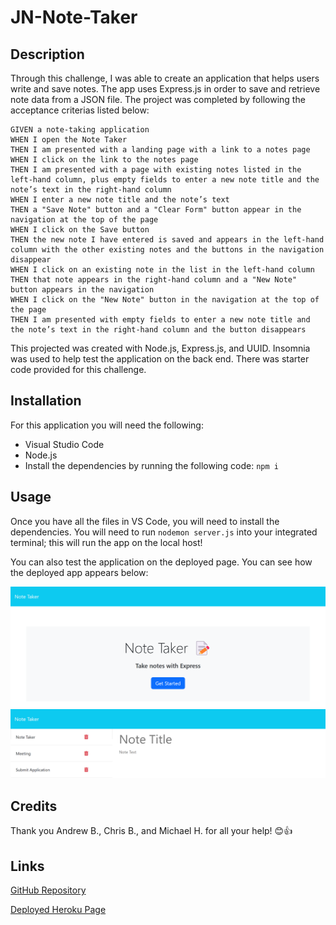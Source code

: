 # JN-Note-Taker

## Description

Through this challenge, I was able to create an application that helps users write and save notes. The app uses Express.js in order to save and retrieve note data from a JSON file. The project was completed by following the acceptance criterias listed below:

```
GIVEN a note-taking application
WHEN I open the Note Taker
THEN I am presented with a landing page with a link to a notes page
WHEN I click on the link to the notes page
THEN I am presented with a page with existing notes listed in the left-hand column, plus empty fields to enter a new note title and the note’s text in the right-hand column
WHEN I enter a new note title and the note’s text
THEN a "Save Note" button and a "Clear Form" button appear in the navigation at the top of the page
WHEN I click on the Save button
THEN the new note I have entered is saved and appears in the left-hand column with the other existing notes and the buttons in the navigation disappear
WHEN I click on an existing note in the list in the left-hand column
THEN that note appears in the right-hand column and a "New Note" button appears in the navigation
WHEN I click on the "New Note" button in the navigation at the top of the page
THEN I am presented with empty fields to enter a new note title and the note’s text in the right-hand column and the button disappears
```

This projected was created with Node.js, Express.js, and UUID. Insomnia was used to help test the application on the back end. There was starter code provided for this challenge.


## Installation

For this application you will need the following:

- Visual Studio Code <br>
- Node.js <br>
- Install the dependencies by running the following code: ```npm i``` <br>


## Usage 

Once you have all the files in VS Code, you will need to install the dependencies. You will need to run ```nodemon server.js``` into your integrated terminal; this will run the app on the local host!

You can also test the application on the deployed page. You can see how the deployed app appears below:

![main-screen](./public/assets/main-screen.png)
![notes-screen](./public/assets/notes-screen.png)


## Credits

Thank you Andrew B., Chris B., and Michael H. for all your help! 😊👍


## Links

[GitHub Repository](https://github.com/jkimys2/JN-Note-Taker)

[Deployed Heroku Page](https://jn-note-taker-44e454eac4d0.herokuapp.com/)